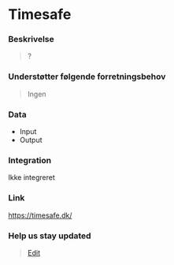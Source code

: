 # Timesafe

### Beskrivelse

> ?

### Understøtter følgende forretningsbehov

> Ingen

### Data

- Input
- Output

### Integration

Ikke integreret

### Link

https://timesafe.dk/

### Help us stay updated

> [Edit](https://github.com/FMDatahub/Portal/blob/main/docs/Fagsystemer/Dalux/index.md)
